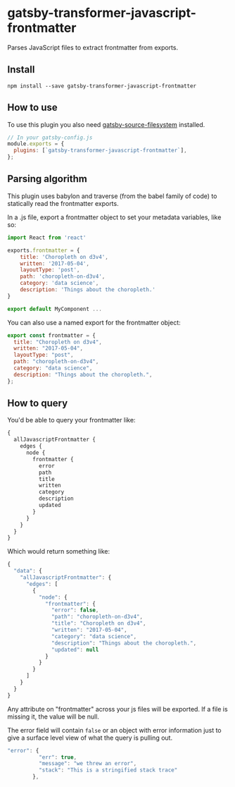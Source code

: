 # gatsby-transformer-javascript-frontmatter

Parses JavaScript files to extract frontmatter from exports.

## Install

`npm install --save gatsby-transformer-javascript-frontmatter`

## How to use

To use this plugin you also need [gatsby-source-filesystem](https://github.com/gatsbyjs/gatsby/tree/master/packages/gatsby-source-filesystem) installed.

```javascript
// In your gatsby-config.js
module.exports = {
  plugins: [`gatsby-transformer-javascript-frontmatter`],
};
```

## Parsing algorithm

This plugin uses babylon and traverse (from the babel family of code) to
statically read the frontmatter exports.

In a .js file, export a frontmatter object to set your metadata variables, like so:

```javascript
import React from 'react'

exports.frontmatter = {
    title: 'Choropleth on d3v4',
    written: '2017-05-04',
    layoutType: 'post',
    path: 'choropleth-on-d3v4',
    category: 'data science',
    description: 'Things about the choropleth.'
}

export default MyComponent ...
```

You can also use a named export for the frontmatter object:

```javascript
export const frontmatter = {
  title: "Choropleth on d3v4",
  written: "2017-05-04",
  layoutType: "post",
  path: "choropleth-on-d3v4",
  category: "data science",
  description: "Things about the choropleth.",
};
```

## How to query

You'd be able to query your frontmatter like:

```graphql
{
  allJavascriptFrontmatter {
    edges {
      node {
        frontmatter {
          error
          path
          title
          written
          category
          description
          updated
        }
      }
    }
  }
}
```

Which would return something like:

```javascript
{
  "data": {
    "allJavascriptFrontmatter": {
      "edges": [
        {
          "node": {
            "frontmatter": {
              "error": false,
              "path": "choropleth-on-d3v4",
              "title": "Choropleth on d3v4",
              "written": "2017-05-04",
              "category": "data science",
              "description": "Things about the choropleth.",
              "updated": null
            }
          }
        }
      ]
    }
  }
}
```

Any attribute on "frontmatter" across your js files will be exported. If a file is
missing it, the value will be null.

The error field will contain `false` or an object with error information just to
give a surface level view of what the query is pulling out.

```javascript
"error": {
          "err": true,
          "message": "we threw an error",
          "stack": "This is a stringified stack trace"
        },
```
